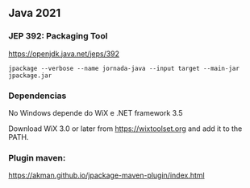 ## Java 2021

### JEP 392: Packaging Tool

https://openjdk.java.net/jeps/392

```shell
jpackage --verbose --name jornada-java --input target --main-jar jpackage.jar
```

### Dependencias

No Windows depende do WiX e .NET framework 3.5

Download WiX 3.0 or later from https://wixtoolset.org and add it to the PATH.

### Plugin maven:

https://akman.github.io/jpackage-maven-plugin/index.html
